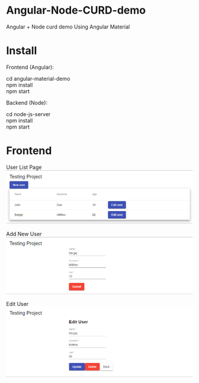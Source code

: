 # Angular-Node-CURD-demo
 Angular + Node curd demo
 Using Angular Material

 # Install
 
 Frontend (Angular): 

 cd angular-material-demo<br>
 npm install<br>
 npm start<br>

 Backend (Node):

 cd node-js-server<br>
 npm install<br>
 npm start<br>


 # Frontend

 User List Page
 <img src="list.png"/>

 Add New User
 <img src="add.png"/>

 Edit User
 <img src="edit.png"/>
